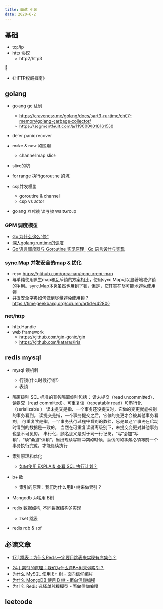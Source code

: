 ```yaml
---
title: 面试 小记
date: 2020-6-2
---
```


## 基础

* tcp/ip 
* http 协议
  * http2/http3

📖
* 《HTTP权威指南》

## golang 

* golang gc 机制
  * https://draveness.me/golang/docs/part3-runtime/ch07-memory/golang-garbage-collector/
  * https://segmentfault.com/a/1190000018161588

* defer panic recover 
* make & new 的区别
  * channel map slice
* slice的坑
* for range 执行goroutine 的坑
* csp并发模型
  * goroutine & channel
  * csp vs actor
* golang 互斥锁 读写锁 WaitGroup

### GPM 调度模型
  - [Go 为什么这么“快”](https://zhuanlan.zhihu.com/p/111346689)
  - [深入golang runtime的调度](https://zboya.github.io/post/go_scheduler/)
  - [Go 语言调度器与 Goroutine 实现原理 | Go 语言设计与实现](https://draveness.me/golang/docs/part3-runtime/ch06-concurrency/golang-goroutine/)

### sync.Map 并发安全的map & 优化

* repo https://github.com/orcaman/concurrent-map
* 与单纯使用原生map和互斥锁的方案相比，使用sync.Map可以显著地减少锁的争用。sync.Map本身虽然也用到了锁，但是，它其实在尽可能地避免使用锁
* 并发安全字典如何做到尽量避免使用锁？ https://time.geekbang.org/column/article/42800

### net/http

  * http.Handle
* web framework
  * https://github.com/gin-gonic/gin
  * https://github.com/kataras/iris

## redis mysql 

* mysql 锁机制
  * 行锁(什么时候行锁?)
  * 表锁

* 隔离级别
    SQL 标准的事务隔离级别包括：
    读未提交（read uncommitted）、读提交（read committed）、可重复读（repeatable read）和串行化（serializable ）
    读未提交是指，一个事务还没提交时，它做的变更就能被别的事务看到。
    读提交是指，一个事务提交之后，它做的变更才会被其他事务看到。
    可重复读是指，一个事务执行过程中看到的数据，总是跟这个事务在启动时看到的数据是一致的。
    当然在可重复读隔离级别下，未提交变更对其他事务也是不可见的。
    串行化，顾名思义是对于同一行记录，“写”会加“写锁”，“读”会加“读锁”。当出现读写锁冲突的时候，后访问的事务必须等前一个事务执行完成，才能继续执行

* 索引原理和优化
  * [如何使用 EXPLAIN 查看 SQL 执行计划？](https://time.geekbang.org/column/article/126169)

* b+ 数
  * 索引的原理：我们为什么用B+树来做索引？
* Mongodb 为啥用 B树
* redis 数据结构, 不同数据结构的实现
  * zset 跳表
* redis rdb & aof

## 必读文章

* [17 | 跳表：为什么Redis一定要用跳表来实现有序集合？](https://time.geekbang.org/column/article/42896)
- [24丨索引的原理：我们为什么用B+树来做索引？](https://time.geekbang.org/column/article/112298)
- [为什么 MySQL 使用 B+ 树 - 面向信仰编程](https://draveness.me/whys-the-design-mysql-b-plus-tree/)
- [为什么 MongoDB 使用 B 树 - 面向信仰编程](https://draveness.me/whys-the-design-mongodb-b-tree/)
- [为什么 Redis 选择单线程模型 - 面向信仰编程](https://draveness.me/whys-the-design-redis-single-thread/)

## leetcode 
